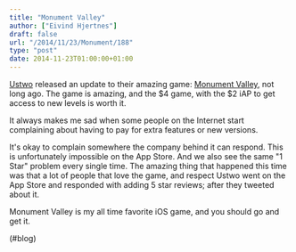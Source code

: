 ```yaml
---
title: "Monument Valley"
author: ["Eivind Hjertnes"]
draft: false
url: "/2014/11/23/Monument/188"
type: "post"
date: 2014-11-23T01:00:00+01:00
---
```


[Ustwo](http://ustwo.com) released an update to their amazing game:
[Monument Valley](http://www.monumentvalleygame.com), not long ago.
The game is amazing, and the $4 game, with the $2 iAP to get access to
new levels is worth it.

It always makes me sad when some people on the Internet start
complaining about having to pay for extra features or new versions.

It's okay to complain somewhere the company behind it can respond. This
is unfortunately impossible on the App Store. And we also see the same
"1 Star" problem every single time. The amazing thing that happened this
time was that a lot of people that love the game, and respect Ustwo went
on the App Store and responded with adding 5 star reviews; after they
tweeted about it.

Monument Valley is my all time favorite iOS game, and you should go and
get it.

(#blog)
